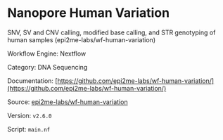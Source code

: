 # Nanopore Human Variation

SNV, SV and CNV calling, modified base calling, and STR genotyping of human samples (epi2me-labs/wf-human-variation)


Workflow Engine: Nextflow


Category: DNA Sequencing


Documentation: [https://github.com/epi2me-labs/wf-human-variation/](https://github.com/epi2me-labs/wf-human-variation/)


Source: [epi2me-labs/wf-human-variation](epi2me-labs/wf-human-variation)


Version: `v2.6.0`


Script: `main.nf`
